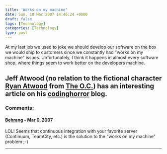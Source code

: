```yaml
---
title: 'Works on my machine'
date: Sun, 18 Mar 2007 14:40:24 +0000
draft: false
tags: [Technology]
categories: [Technology]
type: post
---
```


At my last job we used to joke we should develop our software on the box we would ship to customers since we constantly had "works on my machine" issues. Unfortunately, I think it happens in almost every software shop, where things seem to work better on the developers machine.

Jeff Atwood (no relation to the fictional character [Ryan Atwood](http://en.wikipedia.org/wiki/Ryan_Atwood) from [The O.C.](http://www.fox.com/oc/)) has an interesting article on his [codinghorror](http://www.codinghorror.com/blog/archives/000818.html) blog.
---
### Comments:
#### [Behrang](http://my.opera.com/behrangsa "behrangsa@gmail.com") - <time datetime="2007-03-18 14:10:54">Mar 0, 2007</time>

LOL! Seems that continuous integration with your favorite server (Continuum, TeamCity, etc.) is the solution to the "works on my machine" problem ;-)
<hr />
